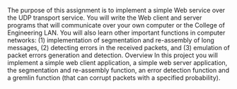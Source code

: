 The purpose of this assignment is to implement a simple Web service over the UDP transport service. You will write the Web client and server programs that will communicate over your own computer or the College of Engineering LAN. You will also learn other important functions in computer networks: (1) implementation of segmentation and re-assembly of long messages, (2) detecting errors in the received packets, and (3) emulation of packet errors generation and detection. Overview In this project you will implement a simple web client application, a simple web server application, the segmentation and re-assembly function, an error detection function and a gremlin function (that can corrupt packets with a specified probability). 

